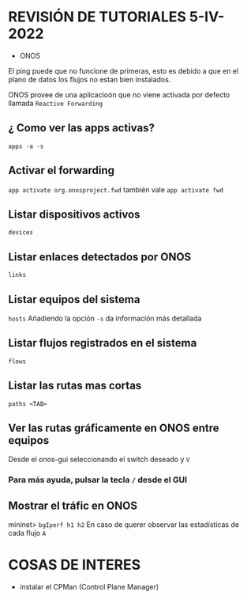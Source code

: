 # REVISIÓN DE TUTORIALES 5-IV-2022

* ONOS

El ping puede que no funcione de primeras, esto es debido a que en el plano de datos los flujos no estan bien instalados.

ONOS provee de una aplicacioón que no viene activada por defecto llamada `Reactive Forwarding` 

## ¿ Como ver las apps activas?
`apps -a -s`

## Activar el forwarding 
`app activate org.onosproject.fwd` también vale `app activate fwd`

## Listar dispositivos activos
`devices`

## Listar enlaces detectados por ONOS
`links`

## Listar equipos del sistema
`hosts`
Añadiendo la opción `-s` da información más detallada

## Listar flujos registrados en el sistema
`flows`

## Listar las rutas mas cortas
`paths <TAB>` 

## Ver las rutas gráficamente en ONOS entre equipos
Desde el onos-gui seleccionando el switch deseado y `V` 

### Para más ayuda, pulsar la tecla `/` desde el GUI

## Mostrar el tráfic en ONOS
mininet> `bgIperf h1 h2`
En caso de querer observar las estadísticas de cada flujo `A`

# COSAS DE INTERES

* instalar el CPMan (Control Plane Manager)